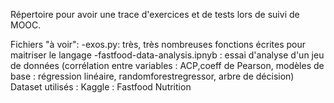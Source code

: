 Répertoire pour avoir une trace d'exercices et de tests lors de suivi de MOOC. 

Fichiers "à voir":
-exos.py: très, très nombreuses fonctions écrites pour maitriser le langage
-fastfood-data-analysis.ipnyb : essai d'analyse d'un jeu de données (corrélation entre variables : ACP,coeff de Pearson, modèles de base : régression linéaire, randomforestregressor, arbre de décision)
Dataset utilisés : 
    Kaggle : Fastfood Nutrition 


